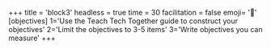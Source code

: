 +++
title = 'block3'
headless = true
time = 30
facilitation = false
emoji= '🧩'
[objectives]
    1='Use the Teach Tech Together guide to construct your objectives'
    2='Limit the objectives to 3-5 items'
    3='Write objectives you can measure'
+++


